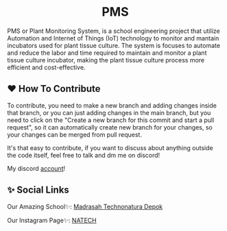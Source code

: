 <h1 align="center">PMS</h1>

PMS or Plant Monitoring System, is a school engineering project that utilize Automation and Internet of Things (IoT) technology to monitor and mantain incubators used for plant tissue culture. The system is focuses to automate and reduce the labor and time required to maintain and monitor a plant tissue culture incubator, making the plant tissue culture process more efficient and cost-effective.

## ❤️ How To Contribute
To contribute, you need to make a new branch and adding changes inside that branch, or you can just adding changes in the main branch, but you need to click on the "Create a new branch for this commit and start a pull request", so it can automatically create new branch for your changes, so your changes can be merged from pull request. 

It's that easy to contribute, if you want to discuss about anything outside the code itself, feel free to talk and dm me on discord! 

My discord [account](941176571979522078)! 

## ✨ Social Links
Our Amazing School✨: [Madrasah Technonatura Depok](https://www.technonatura.sch.id/)

Our Instagram Page✨: [NATECH](https://www.instagram.com/natecinovationinc/)
